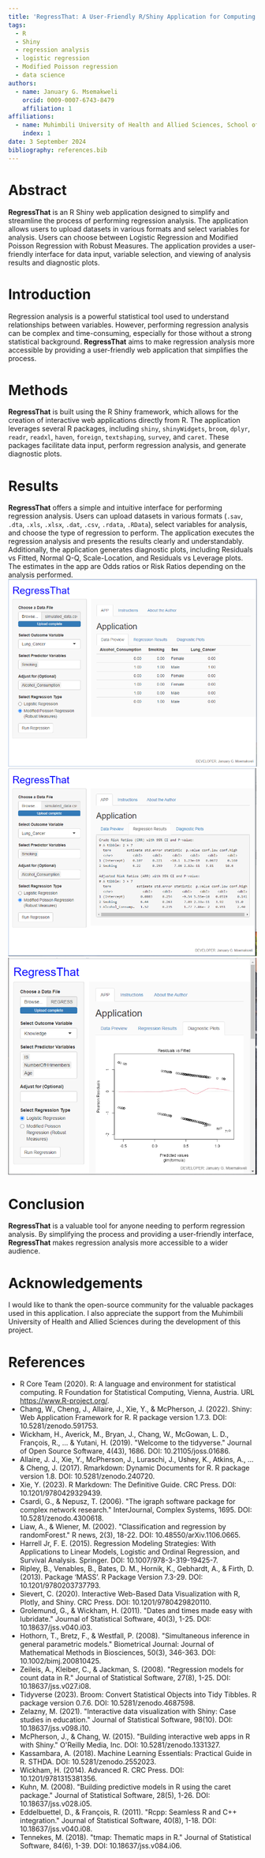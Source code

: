 ```yaml
---
title: 'RegressThat: A User-Friendly R/Shiny Application for Computing Odds Ratios and Risk Ratios for Binary Outcomes'
tags:
  - R
  - Shiny
  - regression analysis
  - logistic regression
  - Modified Poisson regression
  - data science
authors:
  - name: January G. Msemakweli
    orcid: 0009-0007-6743-8479
    affiliation: 1 
affiliations:
  - name: Muhimbili University of Health and Allied Sciences, School of Public Health and Social Sciences, Department of Environmental and Occupational Health, Tanzania
    index: 1
date: 3 September 2024
bibliography: references.bib
---
```


# Abstract

**RegressThat** is an R Shiny web application designed to simplify and streamline the process of performing regression analysis. The application allows users to upload datasets in various formats and select variables for analysis. Users can choose between Logistic Regression and Modified Poisson Regression with Robust Measures. The application provides a user-friendly interface for data input, variable selection, and viewing of analysis results and diagnostic plots. 

# Introduction

Regression analysis is a powerful statistical tool used to understand relationships between variables. However, performing regression analysis can be complex and time-consuming, especially for those without a strong statistical background. **RegressThat** aims to make regression analysis more accessible by providing a user-friendly web application that simplifies the process.

# Methods

**RegressThat** is built using the R Shiny framework, which allows for the creation of interactive web applications directly from R. The application leverages several R packages, including `shiny`, `shinyWidgets`, `broom`, `dplyr`, `readr`, `readxl`, `haven`, `foreign`, `textshaping`, `survey`, and `caret`. These packages facilitate data input, perform regression analysis, and generate diagnostic plots.

# Results

**RegressThat** offers a simple and intuitive interface for performing regression analysis. Users can upload datasets in various formats (`.sav`, `.dta`, `.xls`, `.xlsx`, `.dat`, `.csv`, `.rdata`, `.RData`), select variables for analysis, and choose the type of regression to perform. The application executes the regression analysis and presents the results clearly and understandably. Additionally, the application generates diagnostic plots, including Residuals vs Fitted, Normal Q-Q, Scale-Location, and Residuals vs Leverage plots. The estimates in the app are Odds ratios or Risk Ratios depending on the analysis performed.
![Data Preview Tab](https://github.com/january-msemakweli/RegressThat/blob/main/joss/Figures/Data%20Preview.PNG)
![Regression Output Tab](https://github.com/january-msemakweli/RegressThat/blob/main/joss/Figures/Regression%20Results.PNG)
![Diagnostic Plots](https://github.com/january-msemakweli/RegressThat/blob/main/joss/Figures/Plots.PNG)
# Conclusion

**RegressThat** is a valuable tool for anyone needing to perform regression analysis. By simplifying the process and providing a user-friendly interface, **RegressThat** makes regression analysis more accessible to a wider audience.

# Acknowledgements

I would like to thank the open-source community for the valuable packages used in this application. I also appreciate the support from the Muhimbili University of Health and Allied Sciences during the development of this project.

# References

- R Core Team (2020). R: A language and environment for statistical computing. R Foundation for Statistical Computing, Vienna, Austria. URL https://www.R-project.org/.
- Chang, W., Cheng, J., Allaire, J., Xie, Y., & McPherson, J. (2022). Shiny: Web Application Framework for R. R package version 1.7.3. DOI: 10.5281/zenodo.591753.
- Wickham, H., Averick, M., Bryan, J., Chang, W., McGowan, L. D., François, R., ... & Yutani, H. (2019). "Welcome to the tidyverse." Journal of Open Source Software, 4(43), 1686. DOI: 10.21105/joss.01686.
- Allaire, J. J., Xie, Y., McPherson, J., Luraschi, J., Ushey, K., Atkins, A., ... & Cheng, J. (2017). Rmarkdown: Dynamic Documents for R. R package version 1.8. DOI: 10.5281/zenodo.240720.
- Xie, Y. (2023). R Markdown: The Definitive Guide. CRC Press. DOI: 10.1201/9780429329439.
- Csardi, G., & Nepusz, T. (2006). "The igraph software package for complex network research." InterJournal, Complex Systems, 1695. DOI: 10.5281/zenodo.4300618.
- Liaw, A., & Wiener, M. (2002). "Classification and regression by randomForest." R news, 2(3), 18-22. DOI: 10.48550/arXiv.1106.0665.
- Harrell Jr, F. E. (2015). Regression Modeling Strategies: With Applications to Linear Models, Logistic and Ordinal Regression, and Survival Analysis. Springer. DOI: 10.1007/978-3-319-19425-7.
- Ripley, B., Venables, B., Bates, D. M., Hornik, K., Gebhardt, A., & Firth, D. (2013). Package ‘MASS’. R Package Version 7.3-29. DOI: 10.1201/9780203737793.
- Sievert, C. (2020). Interactive Web-Based Data Visualization with R, Plotly, and Shiny. CRC Press. DOI: 10.1201/9780429820110.
- Grolemund, G., & Wickham, H. (2011). "Dates and times made easy with lubridate." Journal of Statistical Software, 40(3), 1-25. DOI: 10.18637/jss.v040.i03.
- Hothorn, T., Bretz, F., & Westfall, P. (2008). "Simultaneous inference in general parametric models." Biometrical Journal: Journal of Mathematical Methods in Biosciences, 50(3), 346-363. DOI: 10.1002/bimj.200810425.
- Zeileis, A., Kleiber, C., & Jackman, S. (2008). "Regression models for count data in R." Journal of Statistical Software, 27(8), 1-25. DOI: 10.18637/jss.v027.i08.
- Tidyverse (2023). Broom: Convert Statistical Objects into Tidy Tibbles. R package version 0.7.6. DOI: 10.5281/zenodo.4687598.
- Zelazny, M. (2021). "Interactive data visualization with Shiny: Case studies in education." Journal of Statistical Software, 98(10). DOI: 10.18637/jss.v098.i10.
- McPherson, J., & Chang, W. (2015). "Building interactive web apps in R with Shiny." O'Reilly Media, Inc. DOI: 10.5281/zenodo.1331327.
- Kassambara, A. (2018). Machine Learning Essentials: Practical Guide in R. STHDA. DOI: 10.5281/zenodo.2552023.
- Wickham, H. (2014). Advanced R. CRC Press. DOI: 10.1201/9781315381356.
- Kuhn, M. (2008). "Building predictive models in R using the caret package." Journal of Statistical Software, 28(5), 1-26. DOI: 10.18637/jss.v028.i05.
- Eddelbuettel, D., & François, R. (2011). "Rcpp: Seamless R and C++ integration." Journal of Statistical Software, 40(8), 1-18. DOI: 10.18637/jss.v040.i08.
- Tennekes, M. (2018). "tmap: Thematic maps in R." Journal of Statistical Software, 84(6), 1-39. DOI: 10.18637/jss.v084.i06.
